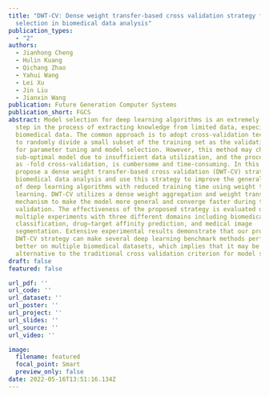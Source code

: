 ```yaml
---
title: "DWT-CV: Dense weight transfer-based cross validation strategy for model
  selection in biomedical data analysis"
publication_types:
  - "2"
authors:
  - Jianhong Cheng
  - Hulin Kuang
  - Qichang Zhao
  - Yahui Wang
  - Lei Xu
  - Jin Liu
  - Jianxin Wang
publication: Future Generation Computer Systems
publication_short: FGCS
abstract: Model selection for deep learning algorithms is an extremely important
  step in the process of extracting knowledge from limited data, especially in
  biomedical data. The common approach is to adopt cross-validation techniques
  to randomly divide a small subset of the training set as the validation data
  for parameter tuning and model selection. However, this method may choose a
  sub-optimal model due to insufficient data utilization, and the process, such
  as -fold cross-validation, is cumbersome and time-consuming. In this study, we
  propose a dense weight transfer-based cross validation (DWT-CV) strategy for
  biomedical data analysis and use this strategy to improve the generalization
  of deep learning algorithms with reduced training time using weight transfer
  learning. DWT-CV utilizes a dense weight aggregation and weight transfer
  mechanism to make the model more general and converge faster during the cross
  validation. The effectiveness of the proposed strategy is evaluated on
  multiple experiments with three different domains including biomedical image
  classification, drug–target affinity prediction, and medical image
  segmentation. Extensive experimental results demonstrate that our proposed
  DWT-CV strategy can make several deep learning benchmark methods perform
  better on multiple biomedical datasets, which implies that it may be an
  alternative to the traditional cross validation criterion for model selection.
draft: false
featured: false

url_pdf: ''
url_code: ''
url_dataset: ''
url_poster: ''
url_project: ''
url_slides: ''
url_source: ''
url_video: ''

image:
  filename: featured
  focal_point: Smart
  preview_only: false
date: 2022-05-16T13:51:16.134Z
---
```

